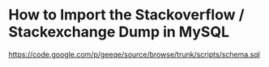 # How to Import the Stackoverflow / Stackexchange Dump in MySQL #

https://code.google.com/p/geeqe/source/browse/trunk/scripts/schema.sql